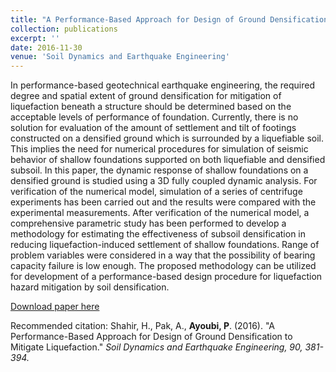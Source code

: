 ```yaml
---
title: "A Performance-Based Approach for Design of Ground Densification to Mitigate Liquefaction"
collection: publications
excerpt: ''
date: 2016-11-30
venue: 'Soil Dynamics and Earthquake Engineering'
---
```

In performance-based geotechnical earthquake engineering, the required degree and spatial extent of ground densification for mitigation of liquefaction beneath a structure should be determined based on the acceptable levels of performance of foundation. Currently, there is no solution for evaluation of the amount of settlement and tilt of footings constructed on a densified ground which is surrounded by a liquefiable soil. This implies the need for numerical procedures for simulation of seismic behavior of shallow foundations supported on both liquefiable and densified subsoil. In this paper, the dynamic response of shallow foundations on a densified ground is studied using a 3D fully coupled dynamic analysis. For verification of the numerical model, simulation of a series of centrifuge experiments has been carried out and the results were compared with the experimental measurements. After verification of the numerical model, a comprehensive parametric study has been performed to develop a methodology for estimating the effectiveness of subsoil densification in reducing liquefaction-induced settlement of shallow foundations. Range of problem variables were considered in a way that the possibility of bearing capacity failure is low enough. The proposed methodology can be utilized for development of a performance-based design procedure for liquefaction hazard mitigation by soil densification.

[Download paper here](https://www.researchgate.net/profile/Peyman_Ayoubi2/publication/309569750_A_performance-based_approach_for_design_of_ground_densification_to_mitigate_liquefaction/links/5a330165458515afb6758180/A-performance-based-approach-for-design-of-ground-densification-to-mitigate-liquefaction.pdf)

Recommended citation: Shahir, H., Pak, A., <b>Ayoubi, P</b>. (2016). &quot;A Performance-Based Approach for Design of Ground Densification to Mitigate Liquefaction.&quot; <i>Soil Dynamics and Earthquake Engineering, 90, 381-394.</i>
